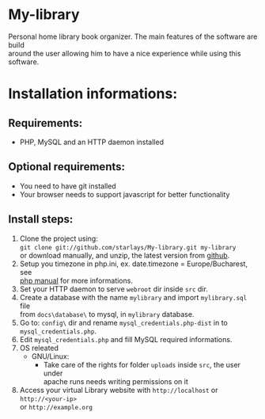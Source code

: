My-library
==========
Personal home library book organizer. The main features of the software are build    
around the user allowing him to have a nice experience while using this software.    

Installation informations:
=========================
Requirements:
------------
*  PHP, MySQL and an HTTP daemon installed

Optional requirements:
---------------------
*  You need to have git installed
*  Your browser needs to support javascript for better functionality

Install steps:
-------------
1. Clone the project using:    
`git clone git://github.com/starlays/My-library.git my-library`    
or download manually, and unzip, the latest version from [github](https://github.com/starlays/My-library/tags "Download My-library latest version").
2. Setup you timezone in php.ini, ex. date.timezone = Europe/Bucharest, see     
[php manual](http://php.net/manual/en/timezones.php "PHP manual for timezone settings")
for more informations.
3.  Set your HTTP daemon to serve `webroot` dir inside `src` dir.
4.  Create a database with the name `mylibrary` and import `mylibrary.sql` file     
from `docs\database\` to mysql, in `mylibrary` database.
5.  Go to: `config\` dir and rename `mysql_credentials.php-dist` in to `mysql_credentials.php`.
6.  Edit `mysql_credentials.php` and fill MySQL required informations.
7.  OS releated     
    *  GNU/Linux: 
         *  Take care of the rights for folder `uploads` inside `src`, the user under    
            apache runs needs writing permissions on it
8. Access your virtual Library website with `http://localhost` or `http://<your-ip>`    
or `http://example.org`
